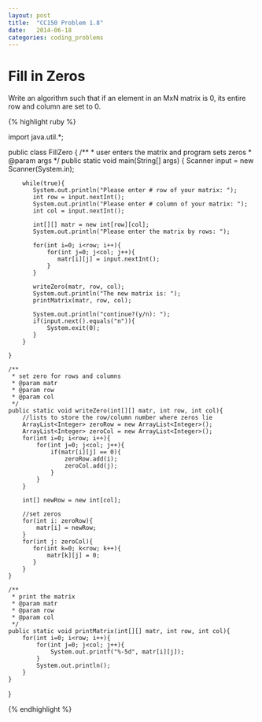 ```yaml
---
layout: post
title:  "CC150 Problem 1.8"
date:   2014-06-18
categories: coding_problems
---
```


# Fill in Zeros


 Write an algorithm such that if an element in an MxN matrix is 0, its entire row and column are set to 0.





{% highlight ruby %}

import java.util.*;

public class FillZero {
    /**
     * user enters the matrix and program sets zeros
     * @param args
     */
	public static void main(String[] args) {
		Scanner input = new Scanner(System.in);
		
		while(true){
		   System.out.println("Please enter # row of your matrix: ");
		   int row = input.nextInt();
		   System.out.println("Please enter # column of your matrix: ");
		   int col = input.nextInt();
		   
		   int[][] matr = new int[row][col];
		   System.out.println("Please enter the matrix by rows: ");
		   
		   for(int i=0; i<row; i++){
			   for(int j=0; j<col; j++){
				  matr[i][j] = input.nextInt();
			   }
	       }
		   
		   writeZero(matr, row, col);
		   System.out.println("The new matrix is: ");
		   printMatrix(matr, row, col);
		   
		   System.out.println("continue?(y/n): ");
		   if(input.next().equals("n")){
			   System.exit(0);
		   } 		
		}

	}
	
	/**
	 * set zero for rows and columns
	 * @param matr
	 * @param row
	 * @param col
	 */
	public static void writeZero(int[][] matr, int row, int col){
		//lists to store the row/column number where zeros lie
		ArrayList<Integer> zeroRow = new ArrayList<Integer>();
		ArrayList<Integer> zeroCol = new ArrayList<Integer>();
		for(int i=0; i<row; i++){
			for(int j=0; j<col; j++){
				if(matr[i][j] == 0){
					zeroRow.add(i);
					zeroCol.add(j);
				}
			}
		}
		
		int[] newRow = new int[col];
	    
		//set zeros
		for(int i: zeroRow){
			matr[i] = newRow;
		}
		for(int j: zeroCol){
		   for(int k=0; k<row; k++){
			   matr[k][j] = 0;
		   }
		}	
	}
	
	/**
	 * print the matrix
	 * @param matr
	 * @param row
	 * @param col
	 */
	public static void printMatrix(int[][] matr, int row, int col){
		for(int i=0; i<row; i++){
			for(int j=0; j<col; j++){
				System.out.printf("%-5d", matr[i][j]);
			}
			System.out.println();
		}
	}

}




{% endhighlight %}

